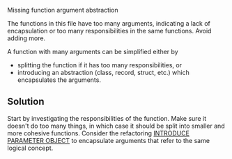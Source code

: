 Missing function argument abstraction

The functions in this file have too many arguments, indicating a lack of encapsulation or too many responsibilities in the same functions. Avoid adding more.

A function with many arguments can be simplified either by 
- splitting the function if it has too many responsibilities, or 
- introducing an abstraction (class, record, struct, etc.) which encapsulates the arguments.  

## Solution

Start by investigating the responsibilities of the function. Make sure it doesn't do too many things, in which case it should be split into smaller and more cohesive functions. Consider the refactoring [INTRODUCE PARAMETER OBJECT](https://refactoring.com/catalog/introduceParameterObject.html) to encapsulate arguments that refer to the same logical concept.